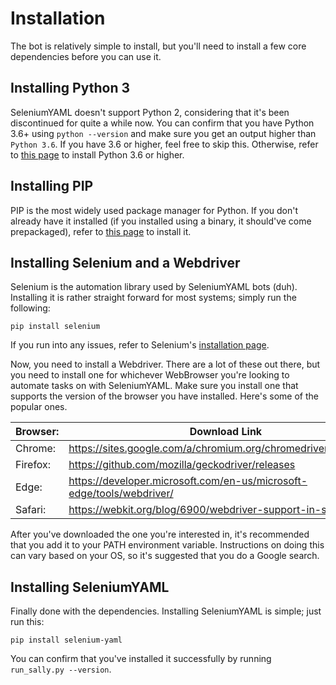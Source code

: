 # Installation

The bot is relatively simple to install, but you'll need to install a few core dependencies before you can use it.

## Installing Python 3

SeleniumYAML doesn't support Python 2, considering that it's been discontinued for quite a while now. You can confirm that you have Python 3.6+ using `python --version` and make sure you get an output higher than `Python 3.6`. If you have 3.6 or higher, feel free to skip this. Otherwise, refer to [this page](https://wiki.python.org/moin/BeginnersGuide/Download) to install Python 3.6 or higher.

## Installing PIP

PIP is the most widely used package manager for Python. If you don't already have it installed (if you installed using a binary, it should've come prepackaged), refer to [this page](https://pip.pypa.io/en/stable/installing/) to install it.

## Installing Selenium and a Webdriver

Selenium is the automation library used by SeleniumYAML bots (duh). Installing it is rather straight forward for most systems; simply run the following:

```
pip install selenium
```

If you run into any issues, refer to Selenium's [installation page](https://selenium-python.readthedocs.io/installation.html).

Now, you need to install a Webdriver. There are a lot of these out there, but you need to install one for whichever WebBrowser you're looking to automate tasks on with SeleniumYAML. Make sure you install one that supports the version of the browser you have installed. Here's some of the popular ones.

| Browser: | Download Link                                                          |
|----------|------------------------------------------------------------------------|
| Chrome:  | <https://sites.google.com/a/chromium.org/chromedriver/downloads>       |
| Firefox: | <https://github.com/mozilla/geckodriver/releases>                      |
| Edge:    | <https://developer.microsoft.com/en-us/microsoft-edge/tools/webdriver/>|
| Safari:  | <https://webkit.org/blog/6900/webdriver-support-in-safari-10/>         |

After you've downloaded the one you're interested in, it's recommended that you add it to your PATH environment variable. Instructions on doing this can vary based on your OS, so it's suggested that you do a Google search.

## Installing SeleniumYAML

Finally done with the dependencies. Installing SeleniumYAML is simple; just run this:

```
pip install selenium-yaml
```

You can confirm that you've installed it successfully by running `run_sally.py --version`.
